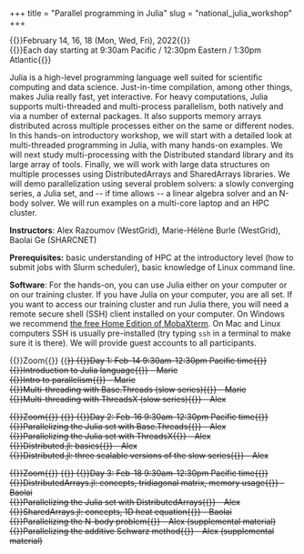+++
title = "Parallel programming in Julia"
slug = "national_julia_workshop"
+++

{{<cor>}}February 14, 16, 18 (Mon, Wed, Fri), 2022{{</cor>}}\
{{<cgr>}}Each day starting at 9:30am Pacific / 12:30pm Eastern / 1:30pm Atlantic{{</cgr>}}

<!-- This course will start at 9am Pacific Time and will run until 5pm Pacific Time. Its format will be a combination of -->
<!-- several interactive Zoom sessions and the reading materials in-between the Zoom sessions. Course materials will be added -->
<!-- here shortly before the start of the course. -->
<!-- --- -->

Julia is a high-level programming language well suited for scientific computing and data science. Just-in-time
compilation, among other things, makes Julia really fast, yet interactive. For heavy computations, Julia supports
multi-threaded and multi-process parallelism, both natively and via a number of external packages. It also supports
memory arrays distributed across multiple processes either on the same or different nodes. In this hands-on introductory
workshop, we will start with a detailed look at multi-threaded programming in Julia, with many hands-on examples. We
will next study multi-processing with the Distributed standard library and its large array of tools. Finally, we will
work with large data structures on multiple processes using DistributedArrays and SharedArrays libraries. We will demo
parallelization using several problem solvers: a slowly converging series, a Julia set, and -- if time allows -- a
linear algebra solver and an N-body solver. We will run examples on a multi-core laptop and an HPC cluster.

**Instructors**: Alex Razoumov (WestGrid), Marie-Hélène Burle (WestGrid), Baolai Ge (SHARCNET)

**Prerequisites:** basic understanding of HPC at the introductory level (how to submit jobs with Slurm scheduler), basic
  knowledge of Linux command line.

<!-- **Prerequisites:** working knowledge of serial Julia (covered in [our Julia course](../programming_julia)) and -->
<!-- familiarity with Compute Canada's HPC cluster environment, in particular, with the Slurm scheduler (covered in -->
<!-- [our HPC course](../basics_hpc)). -->

**Software**: For the hands-on, you can use Julia either on your computer or on our training cluster. If you have Julia
on your computer, you are all set. If you want to access our training cluster and run Julia there, you will need a
remote secure shell (SSH) client installed on your computer. On Windows we recommend
[the free Home Edition of MobaXterm](https://mobaxterm.mobatek.net/download.html). On Mac and Linux computers SSH is
usually pre-installed (try typing `ssh` in a terminal to make sure it is there). We will provide guest accounts to all
participants.

{{<cor>}}Zoom{{</cor>}} {{<s>}} {{<cgr>}}Day 1: Feb-14 9:30am-12:30pm Pacific time{{</cgr>}}\
{{<nolinktitle>}}Introduction to Julia language{{</nolinktitle>}} - Marie\
{{<nolinktitle>}}Intro to parallelism{{</nolinktitle>}} - Marie\
{{<nolinktitle>}}Multi-threading with Base.Threads (slow series){{</nolinktitle>}} - Marie\
{{<nolinktitle>}}Multi-threading with ThreadsX (slow series){{</nolinktitle>}} - Alex

{{<cor>}}Zoom{{</cor>}} {{<s>}} {{<cgr>}}Day 2: Feb-16 9:30am-12:30pm Pacific time{{</cgr>}}\
{{<nolinktitle>}}Parallelizing the Julia set with Base.Threads{{</nolinktitle>}} - Alex\
{{<nolinktitle>}}Parallelizing the Julia set with ThreadsX{{</nolinktitle>}} - Alex\
{{<nolinktitle>}}Distributed.jl: basics{{</nolinktitle>}} - Alex\
{{<nolinktitle>}}Distributed.jl: three scalable versions of the slow series{{</nolinktitle>}} - Alex

{{<cor>}}Zoom{{</cor>}} {{<s>}} {{<cgr>}}Day 3: Feb-18 9:30am-12:30pm Pacific time{{</cgr>}} \
{{<nolinktitle>}}DistributedArrays.jl: concepts, tridiagonal matrix, memory usage{{</nolinktitle>}} - Baolai\
{{<nolinktitle>}}Parallelizing the Julia set with DistributedArrays{{</nolinktitle>}} - Alex\
{{<nolinktitle>}}SharedArrays.jl: concepts, 1D heat equation{{</nolinktitle>}} - Baolai\
{{<nolinktitle>}}Parallelizing the N-body problem{{</nolinktitle>}} - Alex (supplemental material)\
{{<nolinktitle>}}Parallelizing the additive Schwarz method{{</nolinktitle>}} - Alex (supplemental material)

<!-- {{<cor>}}Zoom{{</cor>}} {{<s>}} {{<cgr>}}Day 1: Feb-14 9:30am-12:30pm Pacific time{{</cgr>}}\ -->
<!-- {{<linktitle url="../julia202202/julia-01-intro-language" text="Introduction to Julia language">}} - Marie\ -->
<!-- {{<linktitle url="../julia202202/julia-02-intro-parallel" text="Intro to parallelism">}} - Marie\ -->
<!-- {{<linktitle url="../julia202202/julia-03-threads-slow-series" text="Multi-threading with Base.Threads (slow series)">}} - Marie\ -->
<!-- {{<linktitle url="../julia202202/julia-04-threadsx-slow-series" text="Multi-threading with ThreadsX (slow series)">}} - Alex -->

<!-- {{<cor>}}Zoom{{</cor>}} {{<s>}} {{<cgr>}}Day 2: Feb-16 9:30am-12:30pm Pacific time{{</cgr>}}\ -->
<!-- {{<linktitle url="../julia202202/julia-05-threads-julia-set" text="Parallelizing the Julia set with Base.Threads">}} - Alex\ -->
<!-- {{<linktitle url="../julia202202/julia-06-threadsx-julia-set" text="Parallelizing the Julia set with ThreadsX">}} - Alex\ -->
<!-- {{<linktitle url="../julia202202/julia-07-distributed1" text="Distributed.jl: basics">}} - Alex\ -->
<!-- {{<linktitle url="../julia202202/julia-08-distributed2" text="Distributed.jl: three scalable versions of the slow series">}} - Alex -->

<!-- {{<cor>}}Zoom{{</cor>}} {{<s>}} {{<cgr>}}Day 3: Feb-18 9:30am-12:30pm Pacific time{{</cgr>}} \ -->
<!-- {{<linktitle url="../julia202202/julia-09-distributed-arrays" text="DistributedArrays.jl: concepts, tridiagonal matrix, memory usage">}} - Baolai\ -->
<!-- {{<linktitle url="../julia202202/julia-10-distributed-julia-set" text="Parallelizing the Julia set with DistributedArrays">}} - Alex\ -->
<!-- {{<linktitle url="../julia202202/julia-11-shared-arrays" text="SharedArrays.jl: concepts, 1D heat equation">}} - Baolai\ -->
<!-- {{<linktitle url="../julia202202/julia-12-nbody" text="Parallelizing the N-body problem">}} - Alex (supplemental material)\ -->
<!-- {{<linktitle url="../julia202202/julia-13-asm" text="Parallelizing the additive Schwarz method">}} - Alex (supplemental material) -->

<!-- In the afternoon Zoom session you'll be working on one of two projects: parallelizing Julia set (I recommend to do this -->
<!-- with distributed arrays) and parallelizing the N-body code (I recommend to do this with shared arrays). **Note:** we -->
<!-- will guide you through the process and answer questions, but we will not share the final solutions with you today; the -->
<!-- goal is to build your own! -->
